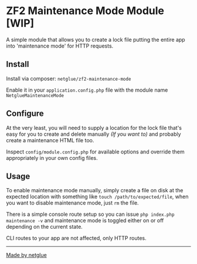 # ZF2 Maintenance Mode Module [WIP]

A simple module that allows you to create a lock file putting the entire app into 'maintenance mode' for HTTP requests.

## Install

Install via composer: `netglue/zf2-maintenance-mode`

Enable it in your `application.config.php` file with the module name `NetglueMaintenanceMode`

## Configure

At the very least, you will need to supply a location for the lock file that's easy for you to create and delete manually _(If you want to)_ and probably create a maintenance HTML file too.

Inspect `config/module.config.php` for available options and override them appropriately in your own config files.

## Usage

To enable maintenance mode manually, simply create a file on disk at the expected location with something like `touch /path/to/expected/file`, when you want to disable maintenance mode, just `rm` the file.

There is a simple console route setup so you can issue `php index.php maintenance -v` and maintenance mode is toggled either on or off depending on the current state.

CLI routes to your app are not affected, only HTTP routes.

---
[Made by netglue](https://netglue.uk)
